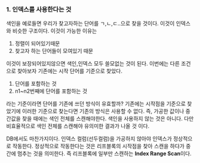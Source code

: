 ### 1. 인덱스를 사용한다는 것
색인을 예로들면 우리가 찾고자하는 단어를 ㄱ,ㄴ,ㄷ..으로 찾을 것이다. 이것이 인덱스와 비슷한 구조이다. 이것이 가능한 이유는 
1. 정렬이 되어있기때문 
2. 찾고자 하는 단어들이 모여있기 때문

이것이 보장되어있지않으면 색인,인덱스 모두 쓸모없는 것이 된다.
이번에는 다른 조건으로 찾아보자 기존에는 시작 단어를 기준으로 찾았다.
1. 단어를 포함하는 것
2. n1~n2번째에 단어를 포함하는 것

라는 기준이라면 단어를 기존에 쓰던 방식이 유효할까? 기존에는 시작점을 기준으로 찾았기에 이러한 기준으로 찾는다면 기존의 방식은 사용할 수 없다. 즉, 가공한 값이나 중간값을 찾을 때에는 색인 전체를 스캔해야한다.
색인을 사용하지 않는 것은 아니다. 다만 비효율적으로 색인 전체를 스캔해야 유의미한 결과가 나올 것 이다.

DB에서도 마찬가지이다. 인덱스 컬럼(선두컬럼)을 가공하지 않아야 인덱스가 정상적으로 작동한다.
정상적으로 작동한다는 것은 리프블록의 시작점을 찾아 스캔을 하다가 중간에 멈추는 것을 의미한다. 즉 리프블록에 일부만 스캔하는 **Index Range Scan**이다.